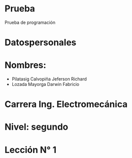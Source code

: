 # Prueba
Prueba de programación 
# Datospersonales 
# Nombres:
* Pilatasig Calvopiña Jeferson Richard 
* Lozada Mayorga Darwin Fabricio 
# Carrera  Ing. Electromecánica
# Nivel: segundo 
# Lección N° 1
